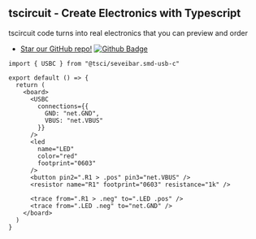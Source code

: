 ## tscircuit - Create Electronics with Typescript

tscircuit code turns into real electronics that you can preview and order

- [Star our GitHub repo!](https://github.com/tscircuit/tscircuit) [![Github Badge](https://img.shields.io/github/stars/tscircuit/tscircuit?style=social)](https://github.com/tscircuit/tscircuit)

```tsx
import { USBC } from "@tsci/seveibar.smd-usb-c"

export default () => {
  return (
    <board>
      <USBC
        connections={{
          GND: "net.GND",
          VBUS: "net.VBUS"
        }}
      />
      <led
        name="LED"
        color="red"
        footprint="0603"
      />
      <button pin2=".R1 > .pos" pin3="net.VBUS" />
      <resistor name="R1" footprint="0603" resistance="1k" />

      <trace from=".R1 > .neg" to=".LED .pos" />
      <trace from=".LED .neg" to="net.GND" />
    </board>
  )
}
```

